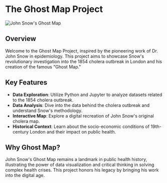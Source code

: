 # The Ghost Map Project

![John Snow's Ghost Map](link_to_image)

## Overview
Welcome to the Ghost Map Project, inspired by the pioneering work of Dr. John Snow in epidemiology. This project aims to showcase Snow's revolutionary investigation into the 1854 cholera outbreak in London and his creation of the famous "Ghost Map."

## Key Features
- **Data Exploration**: Utilize Python and Jupyter to analyze datasets related to the 1854 cholera outbreak.
- **Data Analysis**: Dive into the data behind the cholera outbreak and understand Snow's methodology.
- **Interactive Map**: Explore a digital recreation of John Snow's original cholera map. 
- **Historical Context**: Learn about the socio-economic conditions of 19th-century London and their impact on public health.

## Why Ghost Map?
John Snow's Ghost Map remains a landmark in public health history, illustrating the power of data visualization and critical thinking in solving complex health crises. This project honors his legacy by bringing his work into the digital age.
